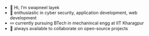 - 👋 Hi, I’m swapneel layek
- 👀 enthusiastic in cyber security, application development, web development
- 💤 currently pursuing BTech in mechanincal engg at IIT Kharagpur
- 💞️ always available to collaborate on open-source projects


<!---
zapneel1/zapneel1 is a ✨ special ✨ repository because its `README.md` (this file) appears on your GitHub profile.
You can click the Preview link to take a look at your changes.
--->
